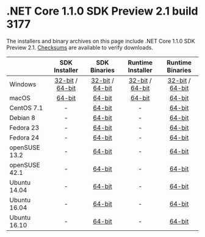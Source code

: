 # .NET Core 1.1.0 SDK Preview 2.1 build 3177

The installers and binary archives on this page include .NET Core 1.1.0 SDK Preview 2.1. [Checksums](https://builds.dotnet.microsoft.com/dotnet/checksums/1.1.0-SDK-Preview-2.1-3177-SHA.txt) are available to verify downloads.

|                         | SDK Installer                                        | SDK Binaries                                        | Runtime Installer | Runtime Binaries |
| ----------------------- | :----------------------------------------------: | :----------------------------------------------:| :--: | :--: |
| Windows                 | [32-bit](https://go.microsoft.com/fwlink/?LinkID=834981) / [64-bit](https://go.microsoft.com/fwlink/?LinkID=835014)  | [32-bit](https://go.microsoft.com/fwlink/?LinkID=834993) / [64-bit](https://go.microsoft.com/fwlink/?LinkID=834991) | [32-bit](https://go.microsoft.com/fwlink/?LinkID=835012) / [64-bit](https://go.microsoft.com/fwlink/?LinkID=835009) | [32-bit](https://go.microsoft.com/fwlink/?LinkID=835030) / [64-bit](https://go.microsoft.com/fwlink/?LinkID=835028) |
| macOS                   | [64-bit](https://go.microsoft.com/fwlink/?LinkID=835011)  | [64-bit](https://go.microsoft.com/fwlink/?LinkID=834982)                          | [64-bit](https://go.microsoft.com/fwlink/?LinkID=834996) | [64-bit](https://go.microsoft.com/fwlink/?LinkID=835010) |
| CentOS 7.1              | -                                                         | [64-bit](https://go.microsoft.com/fwlink/?LinkID=835019)                          | - | [64-bit](https://go.microsoft.com/fwlink/?LinkID=835016) |
| Debian 8                | -                                                         | [64-bit](https://go.microsoft.com/fwlink/?LinkID=835021)                          | - | [64-bit](https://go.microsoft.com/fwlink/?LinkID=835018) |
| Fedora 23               | -                                                         | [64-bit](https://go.microsoft.com/fwlink/?LinkID=835023)                          | - | [64-bit](https://go.microsoft.com/fwlink/?LinkID=834995) |
| Fedora 24               | -                                                         | [64-bit](https://go.microsoft.com/fwlink/?LinkID=835025)                          | - | [64-bit](https://go.microsoft.com/fwlink/?LinkID=834997) |
| openSUSE 13.2           | -                                                         | [64-bit](https://go.microsoft.com/fwlink/?LinkID=835027)                          | - | [64-bit](https://go.microsoft.com/fwlink/?LinkID=835005) |
| openSUSE 42.1           | -                                                         | [64-bit](https://go.microsoft.com/fwlink/?LinkID=835029)                          | - | [64-bit](https://go.microsoft.com/fwlink/?LinkID=835008`) |
| Ubuntu 14.04            | -                                                         | [64-bit](https://go.microsoft.com/fwlink/?LinkID=834989)                          | - | [64-bit](https://go.microsoft.com/fwlink/?LinkID=835026) |
| Ubuntu 16.04            | -                                                         | [64-bit](https://go.microsoft.com/fwlink/?LinkID=834985)                          | - | [64-bit](https://go.microsoft.com/fwlink/?LinkID=835022) |
| Ubuntu 16.10            | -                                                         | [64-bit](https://go.microsoft.com/fwlink/?LinkID=834987)                          | - | [64-bit](https://go.microsoft.com/fwlink/?LinkID=835024) |

